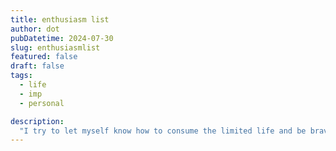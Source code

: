 ```yaml
---
title: enthusiasm list
author: dot
pubDatetime: 2024-07-30
slug: enthusiasmlist
featured: false
draft: false
tags:
  - life
  - imp
  - personal

description:
  "I try to let myself know how to consume the limited life and be brave to lose nothing that I have"
---
```


